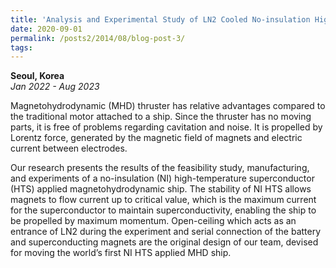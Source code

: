 ```yaml
---
title: 'Analysis and Experimental Study of LN2 Cooled No-insulation High-Temperature Superconductor Applied Preliminary Magnetohydrodynamic Ship'
date: 2020-09-01
permalink: /posts2/2014/08/blog-post-3/
tags:
---
```


<b>Seoul, Korea</b><br><i>Jan 2022 - Aug 2023</i>

Magnetohydrodynamic (MHD) thruster has relative advantages compared to the traditional motor attached to a ship. Since the thruster has no moving parts, it is free of problems regarding cavitation and noise. It is propelled by Lorentz force, generated by the magnetic field of magnets and electric current between electrodes.

Our research presents the results of the feasibility study, manufacturing, and experiments of a no-insulation (NI) high-temperature superconductor (HTS) applied magnetohydrodynamic ship. The stability of NI HTS allows magnets to flow current up to critical value, which is the maximum current for the superconductor to maintain superconductivity, enabling the ship to be propelled by maximum momentum. Open-ceiling which acts as an entrance of LN2 during the experiment and serial connection of the battery and superconducting magnets are the original design of our team, devised for moving the world’s first NI HTS applied MHD ship.